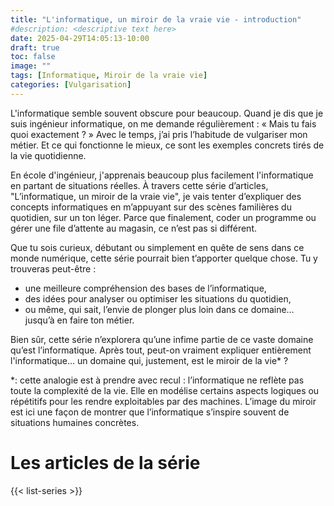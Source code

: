 ```yaml
---
title: "L'informatique, un miroir de la vraie vie - introduction"
#description: <descriptive text here>
date: 2025-04-29T14:05:13-10:00
draft: true
toc: false
image: ""
tags: [Informatique, Miroir de la vraie vie]
categories: [Vulgarisation]
---
```


L'informatique semble souvent obscure pour beaucoup. Quand je dis que je suis ingénieur informatique, on me demande régulièrement : « Mais tu fais quoi exactement ? »
Avec le temps, j’ai pris l’habitude de vulgariser mon métier. Et ce qui fonctionne le mieux, ce sont les exemples concrets tirés de la vie quotidienne.

En école d'ingénieur, j'apprenais beaucoup plus facilement l'informatique en partant de situations réelles.
À travers cette série d’articles, "L’informatique, un miroir de la vraie vie", je vais tenter d’expliquer des concepts informatiques en m’appuyant sur des scènes familières du quotidien, sur un ton léger.
Parce que finalement, coder un programme ou gérer une file d’attente au magasin, ce n’est pas si différent.

Que tu sois curieux, débutant ou simplement en quête de sens dans ce monde numérique, cette série pourrait bien t’apporter quelque chose.
Tu y trouveras peut-être :
- une meilleure compréhension des bases de l’informatique,
- des idées pour analyser ou optimiser les situations du quotidien,
- ou même, qui sait, l’envie de plonger plus loin dans ce domaine… jusqu’à en faire ton métier.

Bien sûr, cette série n’explorera qu’une infime partie de ce vaste domaine qu’est l’informatique.
Après tout, peut-on vraiment expliquer entièrement l'informatique... un domaine qui, justement, est le miroir de la vie* ?

*: cette analogie est à prendre avec recul : l’informatique ne reflète pas toute la complexité de la vie. Elle en modélise certains aspects logiques ou répétitifs pour les rendre exploitables par des machines. L’image du miroir est ici une façon de montrer que l’informatique s’inspire souvent de situations humaines concrètes.

# Les articles de la série

{{< list-series >}}